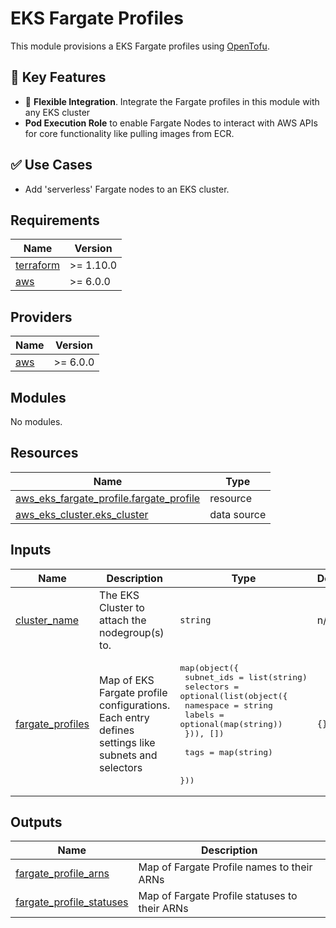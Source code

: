 # EKS Fargate Profiles

This module provisions a EKS Fargate profiles using [OpenTofu](https://opentofu.org/).

## 🔐 Key Features

- 🧱 **Flexible Integration**.  Integrate the Fargate profiles in this module with any EKS cluster
- **Pod Execution Role** to enable Fargate Nodes to interact with AWS APIs for core functionality like pulling images from ECR.

## ✅ Use Cases

- Add 'serverless' Fargate nodes to an EKS cluster.

<!-- BEGIN_TF_DOCS -->
## Requirements

| Name | Version |
|------|---------|
| <a name="requirement_terraform"></a> [terraform](#requirement\_terraform) | >= 1.10.0 |
| <a name="requirement_aws"></a> [aws](#requirement\_aws) | >= 6.0.0 |

## Providers

| Name | Version |
|------|---------|
| <a name="provider_aws"></a> [aws](#provider\_aws) | >= 6.0.0 |

## Modules

No modules.

## Resources

| Name | Type |
|------|------|
| [aws_eks_fargate_profile.fargate_profile](https://registry.terraform.io/providers/hashicorp/aws/latest/docs/resources/eks_fargate_profile) | resource |
| [aws_eks_cluster.eks_cluster](https://registry.terraform.io/providers/hashicorp/aws/latest/docs/data-sources/eks_cluster) | data source |

## Inputs

| Name | Description | Type | Default | Required |
|------|-------------|------|---------|:--------:|
| <a name="input_cluster_name"></a> [cluster\_name](#input\_cluster\_name) | The EKS Cluster to attach the nodegroup(s) to. | `string` | n/a | yes |
| <a name="input_fargate_profiles"></a> [fargate\_profiles](#input\_fargate\_profiles) | Map of EKS Fargate profile configurations. Each entry defines settings like subnets and selectors | <pre>map(object({<br>    subnet_ids = list(string)<br>    selectors = optional(list(object({<br>      namespace = string<br>      labels    = optional(map(string))<br>    })), [])<br><br>    tags = map(string)<br><br>  }))</pre> | `{}` | no |

## Outputs

| Name | Description |
|------|-------------|
| <a name="output_fargate_profile_arns"></a> [fargate\_profile\_arns](#output\_fargate\_profile\_arns) | Map of Fargate Profile names to their ARNs |
| <a name="output_fargate_profile_statuses"></a> [fargate\_profile\_statuses](#output\_fargate\_profile\_statuses) | Map of Fargate Profile statuses to their ARNs |
<!-- END_TF_DOCS -->